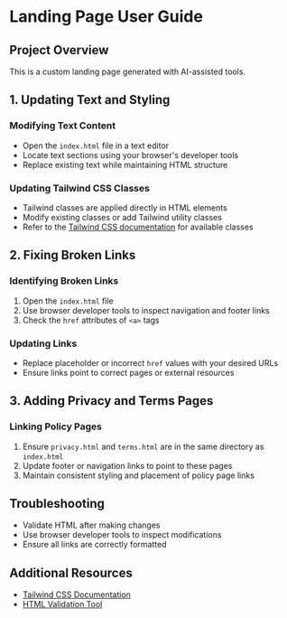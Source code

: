 # Landing Page User Guide

## Project Overview
This is a custom landing page generated with AI-assisted tools.

## 1. Updating Text and Styling

### Modifying Text Content
- Open the `index.html` file in a text editor
- Locate text sections using your browser's developer tools
- Replace existing text while maintaining HTML structure

### Updating Tailwind CSS Classes
- Tailwind classes are applied directly in HTML elements
- Modify existing classes or add Tailwind utility classes
- Refer to the [Tailwind CSS documentation](https://tailwindcss.com/docs) for available classes

## 2. Fixing Broken Links

### Identifying Broken Links
1. Open the `index.html` file
2. Use browser developer tools to inspect navigation and footer links
3. Check the `href` attributes of `<a>` tags

### Updating Links
- Replace placeholder or incorrect `href` values with your desired URLs
- Ensure links point to correct pages or external resources

## 3. Adding Privacy and Terms Pages

### Linking Policy Pages
1. Ensure `privacy.html` and `terms.html` are in the same directory as `index.html`
2. Update footer or navigation links to point to these pages
3. Maintain consistent styling and placement of policy page links

## Troubleshooting
- Validate HTML after making changes
- Use browser developer tools to inspect modifications
- Ensure all links are correctly formatted

## Additional Resources
- [Tailwind CSS Documentation](https://tailwindcss.com/docs)
- [HTML Validation Tool](https://validator.w3.org/)
